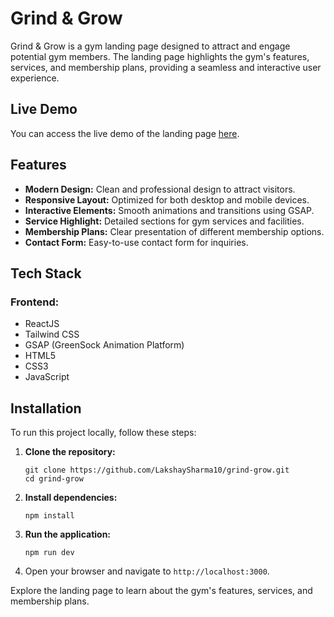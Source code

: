 <h1>Grind & Grow</h1>
    <p>Grind & Grow is a gym landing page designed to attract and engage potential gym members. The landing page highlights the gym's features, services, and membership plans, providing a seamless and interactive user experience.</p>
    
<h2>Live Demo</h2>
    <p>You can access the live demo of the landing page <a href="https://grind-grow.vercel.app/">here</a>.</p>
    
   <h2>Features</h2>
    <ul>
        <li><strong>Modern Design:</strong> Clean and professional design to attract visitors.</li>
        <li><strong>Responsive Layout:</strong> Optimized for both desktop and mobile devices.</li>
        <li><strong>Interactive Elements:</strong> Smooth animations and transitions using GSAP.</li>
        <li><strong>Service Highlight:</strong> Detailed sections for gym services and facilities.</li>
        <li><strong>Membership Plans:</strong> Clear presentation of different membership options.</li>
        <li><strong>Contact Form:</strong> Easy-to-use contact form for inquiries.</li>
    </ul>
    
   <h2>Tech Stack</h2>
   <h3>Frontend:</h3>
    <ul>
        <li>ReactJS</li>
        <li>Tailwind CSS</li>
        <li>GSAP (GreenSock Animation Platform)</li>
        <li>HTML5</li>
        <li>CSS3</li>
        <li>JavaScript</li>
    </ul>
    
 <h2>Installation</h2>
    <p>To run this project locally, follow these steps:</p>
    <ol>
        <li>
            <strong>Clone the repository:</strong>
            <pre><code>git clone https://github.com/LakshaySharma10/grind-grow.git
cd grind-grow</code></pre>
        </li>
        <li>
            <strong>Install dependencies:</strong>
            <pre><code>npm install</code></pre>
        </li>
        <li>
            <strong>Run the application:</strong>
            <pre><code>npm run dev</code></pre>
        </li>
        <li>Open your browser and navigate to <code>http://localhost:3000</code>.</li>
    </ol>

<p>Explore the landing page to learn about the gym's features, services, and membership plans. 



